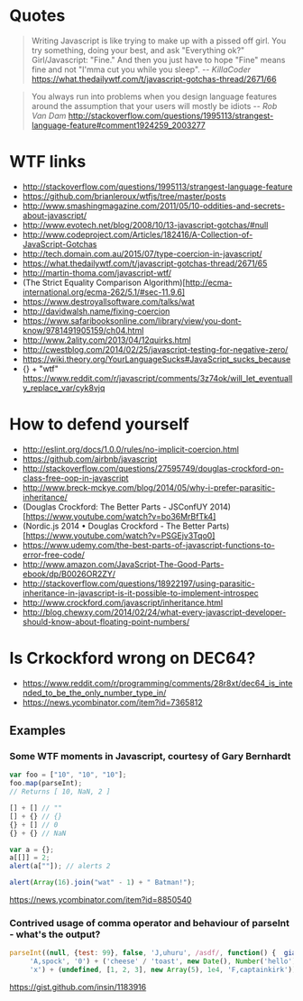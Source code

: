 # Quotes

> Writing Javascript is like trying to make up with a pissed off girl.
> You try something, doing your best, and ask "Everything ok?"
> Girl/Javascript: "Fine."
> And then you just have to hope "Fine" means fine and not "I'mma cut you while you sleep".
> -- <cite>KillaCoder</cite> https://what.thedailywtf.com/t/javascript-gotchas-thread/2671/66

<!-- -->
> You always run into problems when you design language features around the assumption that your users will mostly be idiots
> -- <cite>Rob Van Dam</cite> http://stackoverflow.com/questions/1995113/strangest-language-feature#comment1924259_2003277

# WTF links

- http://stackoverflow.com/questions/1995113/strangest-language-feature
- https://github.com/brianleroux/wtfjs/tree/master/posts
- http://www.smashingmagazine.com/2011/05/10-oddities-and-secrets-about-javascript/
- http://www.evotech.net/blog/2008/10/13-javascript-gotchas/#null
- http://www.codeproject.com/Articles/182416/A-Collection-of-JavaScript-Gotchas
- http://tech.domain.com.au/2015/07/type-coercion-in-javascript/
- https://what.thedailywtf.com/t/javascript-gotchas-thread/2671/65
- http://martin-thoma.com/javascript-wtf/
- (The Strict Equality Comparison Algorithm)[http://ecma-international.org/ecma-262/5.1/#sec-11.9.6]
- https://www.destroyallsoftware.com/talks/wat
- http://davidwalsh.name/fixing-coercion
- https://www.safaribooksonline.com/library/view/you-dont-know/9781491905159/ch04.html
- http://www.2ality.com/2013/04/12quirks.html
- http://cwestblog.com/2014/02/25/javascript-testing-for-negative-zero/
- https://wiki.theory.org/YourLanguageSucks#JavaScript_sucks_because
- {} + "wtf" https://www.reddit.com/r/javascript/comments/3z74ok/will_let_eventually_replace_var/cyk8vjq

# How to defend yourself

- http://eslint.org/docs/1.0.0/rules/no-implicit-coercion.html
- https://github.com/airbnb/javascript
- http://stackoverflow.com/questions/27595749/douglas-crockford-on-class-free-oop-in-javascript
- http://www.breck-mckye.com/blog/2014/05/why-i-prefer-parasitic-inheritance/
- (Douglas Crockford: The Better Parts - JSConfUY 2014)[https://www.youtube.com/watch?v=bo36MrBfTk4]
- (Nordic.js 2014 • Douglas Crockford - The Better Parts)[https://www.youtube.com/watch?v=PSGEjv3Tqo0]
- https://www.udemy.com/the-best-parts-of-javascript-functions-to-error-free-code/
- http://www.amazon.com/JavaScript-The-Good-Parts-ebook/dp/B0026OR2ZY/
- http://stackoverflow.com/questions/18922197/using-parasitic-inheritance-in-javascript-is-it-possible-to-implement-introspec
- http://www.crockford.com/javascript/inheritance.html
- http://blog.chewxy.com/2014/02/24/what-every-javascript-developer-should-know-about-floating-point-numbers/

# Is Crkockford wrong on DEC64?

- https://www.reddit.com/r/programming/comments/28r8xt/dec64_is_intended_to_be_the_only_number_type_in/
- https://news.ycombinator.com/item?id=7365812

## Examples

### Some WTF moments in Javascript, courtesy of Gary Bernhardt

```javascript
var foo = ["10", "10", "10"];
foo.map(parseInt);
// Returns [ 10, NaN, 2 ]

[] + [] // ""
[] + {} // {}
{} + [] // 0
{} + {} // NaN

var a = {};
a[[]] = 2;
alert(a[""]); // alerts 2

alert(Array(16).join("wat" - 1) + " Batman!");
```

https://news.ycombinator.com/item?id=8850540

### Contrived usage of comma operator and behaviour of parseInt - what's the output?

```javascript
parseInt((null, {test: 99}, false, 'J,uhuru', /asdf/, function() {  giantInflatableShark(!!'!!'); },
     'A,spock', '0') + ('cheese' / 'toast', new Date(), Number('hello'),
     'x') + (undefined, [1, 2, 3], new Array(5), 1e4, 'F,captainkirk'))
```
https://gist.github.com/insin/1183916
